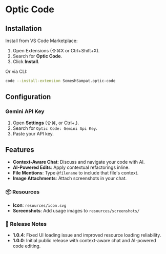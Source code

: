 # Optic Code

## Installation

Install from VS Code Marketplace:

1. Open Extensions (⇧⌘X or Ctrl+Shift+X).
2. Search for **Optic Code**.
3. Click **Install**.

Or via CLI:

```bash
code --install-extension SomeshSampat.optic-code
```

## Configuration

### Gemini API Key

1. Open **Settings** (⇧⌘, or Ctrl+,).
2. Search for `Optic Code: Gemini Api Key`.
3. Paste your API key.

## Features

- **Context-Aware Chat**: Discuss and navigate your code with AI.
- **AI-Powered Edits**: Apply contextual refactorings inline.
- **File Mentions**: Type `@filename` to include that file's context.
- **Image Attachments**: Attach screenshots in your chat.

### 📦 Resources
- **Icon**: `resources/icon.svg`
- **Screenshots**: Add usage images to `resources/screenshots/`

### 🚀 Release Notes
- **1.0.4**: Fixed UI loading issue and improved resource loading reliability.
- **1.0.0**: Initial public release with context-aware chat and AI-powered code editing.
